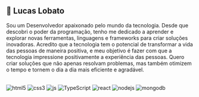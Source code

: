 ## 👋 Lucas Lobato

Sou um Desenvolvedor apaixonado pelo mundo da tecnologia. Desde que descobri o poder da programação, tenho me dedicado a aprender e explorar novas ferramentas, linguagens e frameworks para criar soluções inovadoras.
Acredito que a tecnologia tem o potencial de transformar a vida das pessoas de maneira positiva, e meu objetivo é fazer com que a tecnologia impressione positivamente a experiência das pessoas. Quero criar soluções que não apenas resolvam problemas, mas também otimizem o tempo e tornem o dia a dia mais eficiente e agradável.

<div style="display: inline_block"></br>
  <img align="center" alt="html5" src="https://img.shields.io/badge/HTML5-E34F26?style=for-the-badge&logo=html5&logoColor=white" />
  <img align="center" alt="css3" src="https://img.shields.io/badge/CSS3-1572B6?style=for-the-badge&logo=css3&logoColor=white" />
  <img align="center" alt="js" src="https://img.shields.io/badge/JavaScript-F7DF1E?style=for-the-badge&logo=javascript&logoColor=black" />
  <img align="center" alt="TypeScript" src="https://img.shields.io/badge/TypeScript-007ACC?style=for-the-badge&logo=typescript&logoColor=white" />
  <img align="center" alt="react" src="https://img.shields.io/badge/React-20232A?style=for-the-badge&logo=react&logoColor=61DAFB" />
  <img align="center" alt="nodejs" src="https://img.shields.io/badge/Node.js-43853D?style=for-the-badge&logo=node.js&logoColor=white" />
  <img align="center" alt="mongodb" src="https://img.shields.io/badge/MongoDB-4EA94B?style=for-the-badge&logo=mongodb&logoColor=white" />
</div>

